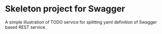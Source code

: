 # Skeleton project for Swagger
A simple illustration of TODO service for splitting yaml definition of Swagger based REST service.

